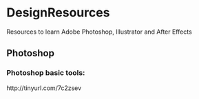 # DesignResources
Resources to learn Adobe Photoshop, Illustrator and After Effects

<h2>Photoshop</h2>
<h3>Photoshop basic tools:</h3>
http://tinyurl.com/7c2zsev

